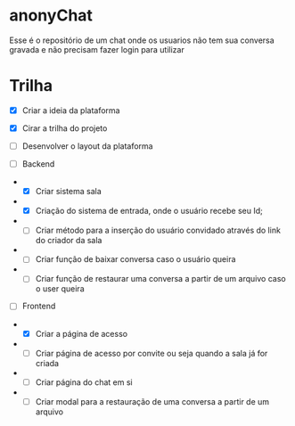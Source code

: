 # anonyChat
Esse é o repositório de um chat onde os usuarios não tem sua conversa gravada e não precisam fazer login para utilizar

# Trilha

- [X] Criar a ideia da plataforma
- [X] Cirar a trilha do projeto
- [ ] Desenvolver o layout da plataforma

- [ ] Backend
- - [X] Criar sistema sala
- - [X] Criação do sistema de entrada, onde o usuário recebe seu Id;
- - [ ] Criar método para a inserção do usuário convidado através do link do criador da sala
- - [ ] Criar função de baixar conversa caso o usuário queira
- - [ ] Criar função de restaurar uma conversa a partir de um arquivo caso o user queira

- [ ] Frontend
 - - [X] Criar a página de acesso
 - - [ ] Criar página de acesso por convite ou seja quando a sala já for criada
 - - [ ] Criar página do chat em si
 - - [ ] Criar modal para a restauração de uma conversa a partir de um arquivo
